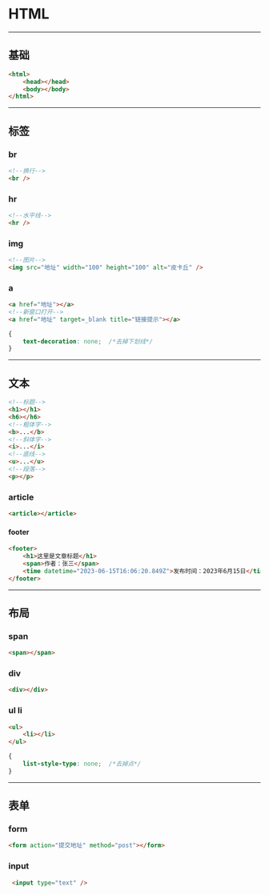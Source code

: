 # HTML

---
## 基础

```html
<html>
    <head></head>
    <body></body>
</html>
```

---
## 标签

### br

```html
<!--换行-->
<br />
```

### hr

```html
<!--水平线-->
<hr />
```

### img

```html
<!--图片-->
<img src="地址" width="100" height="100" alt="皮卡丘" />
```

### a

```html
<a href="地址"></a>
<!--新窗口打开-->
<a href="地址" target=_blank title="链接提示"></a>
```

```css
{
    text-decoration: none;  /*去掉下划线*/
}
```

---
##  文本

```html
<!--标题-->
<h1></h1>
<h6></h6>
<!--粗体字-->
<b>...</b>
<!--斜体字-->
<i>...</i>
<!--底线-->
<u>...</u>
<!--段落-->
<p></p>
```

### article

```html
<article></article>
```

#### footer

```html
<footer>
    <h1>这里是文章标题</h1>
    <span>作者：张三</span>
    <time datetime="2023-06-15T16:06:20.849Z">发布时间：2023年6月15日</time>
</footer>
```


---
## 布局

### span

```html
<span></span>
```

### div

```html
<div></div>
```

### ul li

```html
<ul>
    <li></li>
</ul>
```

```css
{
    list-style-type: none;  /*去掉点*/
}
```

---
## 表单

### form

```html
<form action="提交地址" method="post"></form>
```


### input

```html
 <input type="text" />
```











